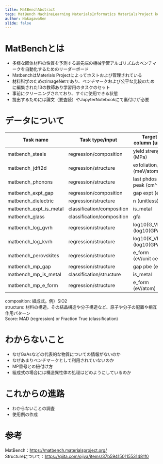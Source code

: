 ```yaml
---
title: MatBenchAbstract
tags: MatBench MachineLearning MaterialsInformatics MaterialsProject kotaniken
author: NakagawaRen
slide: false
---
```

# MatBenchとは
- 多様な固体材料の性質を予測する最先端の機械学習アルゴリズムのベンチマークを自動化するためのリーダーボード  
- MatbenchはMaterials Projectによってホストおよび管理されている  
- 材料科学のためのImageNetであり、ベンチマークおよび公平な比較のために編集された13の教師あり学習用のタスクのセット  
- 事前にクリーニングされており、すぐに使用できる状態  
- 提出するためには論文（要査読）やJupyterNotebookにて裏付けが必要  


# データについて

| Task name            | Task type/input       | Target column (unit)        | Samples  | Score |  
|----------------------|-----------------------|-----------------------------|----------|---------------------------------------------------|  
| matbench_steels      | regression/composition | yield strength (MPa)        | 312      | 229.3743|  
| matbench_jdft2d      | regression/structure  | exfoliation_en (meV/atom)   | 636      | 67.2020|  
| matbench_phonons     | regression/structure  | last phdos peak (cm^-1)     | 1,265    | 323.7870|  
| matbench_expt_gap    | regression/composition | gap expt (eV)               | 4,604    | 1.1432|  
| matbench_dielectric  | regression/structure  | n (unitless)                | 4,764    | 0.8085|  
| matbench_expt_is_metal | classification/composition | is_metal                | 4,921    | 0.4981|  
| matbench_glass       | classification/composition | gfa                     | 5,680    | 0.7104|  
| matbench_log_gvrh    | regression/structure  | log10(G_VRH) (log10(GPa))   | 10,987   | 0.2931|  
| matbench_log_kvrh    | regression/structure  | log10(K_VRH) (log10(GPa))   | 10,987   | 0.2897|  
| matbench_perovskites | regression/structure  | e_form (eV/unit cell)       | 18,928   | 0.5660|  
| matbench_mp_gap      | regression/structure  | gap pbe (eV)                | 106,113  | 1.3271|  
| matbench_mp_is_metal | classification/structure | is_metal                 | 106,113  | 0.4349|  
| matbench_mp_e_form   | regression/structure  | e_form (eV/atom)            |132,752	| 1.0059|  

composition: 組成式。例）SiO2  
structure: 材料の構造。その結晶構造や分子構造など、原子や分子の配置や相互作用パターン  
Score: MAD (regression) or Fraction True (classification)  

# わからないこと
- なぜGaAsなどの代表的な物質についての情報がないのか  
- なぜあまりベンチマークとして利用されていないのか  
- MP番号との紐付け方  
- 組成式の場合には構造異性体の処理はどのようにしているのか  

# これからの進路
- わからないことの調査  
- 使用例の作成  

# 参考
MatBench：https://matbench.materialsproject.org/  
Structureについて：https://qiita.com/ojiya/items/37b594150115531481f0  
